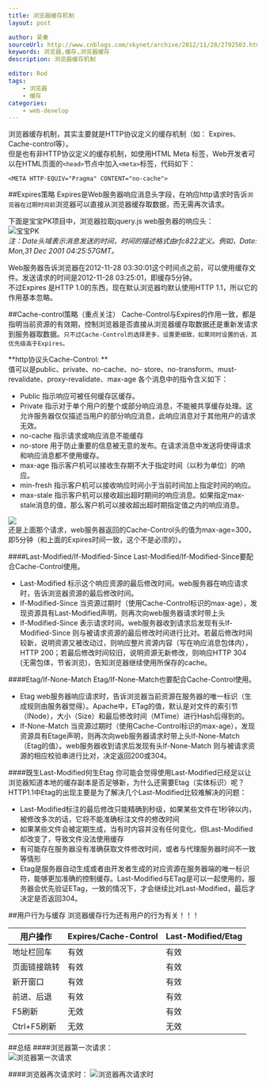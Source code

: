 ```yaml
---
title: 浏览器缓存机制
layout: post

author: 吴秦
sourceUrl: http://www.cnblogs.com/skynet/archive/2012/11/28/2792503.html
keywords: 浏览器,缓存,浏览器缓存
description: 浏览器缓存机制

editor: Rod
tags:
    - 浏览器
    - 缓存
categories: 
    - web-develop
---
```


浏览器缓存机制，其实主要就是HTTP协议定义的缓存机制（如： Expires、Cache-control等）。   
但是也有非HTTP协议定义的缓存机制，如使用HTML Meta 标签，Web开发者可以在HTML页面的`<head>`节点中加入`<meta>`标签，代码如下：

	<META HTTP-EQUIV="Pragma" CONTENT="no-cache">



##Expires策略
Expires是Web服务器响应消息头字段，在响应http请求时告诉`浏览器在过期时间前`浏览器可以直接从浏览器缓存取数据，而无需再次请求。
   
下面是宝宝PK项目中，浏览器拉取jquery.js web服务器的响应头：    
![宝宝PK](http://images.cnblogs.com/cnblogs_com/skynet/201211/201211281402425894.png)    
*注：Date头域表示消息发送的时间，时间的描述格式由rfc822定义。例如，Date: Mon,31 Dec 2001 04:25:57GMT。*

Web服务器告诉浏览器在2012-11-28 03:30:01这个时间点之前，可以使用缓存文件。发送请求的时间是2012-11-28 03:25:01，即缓存5分钟。   
不过Expires 是HTTP 1.0的东西，现在默认浏览器均默认使用HTTP 1.1，所以它的作用基本忽略。



##Cache-control策略（重点关注）
Cache-Control与Expires的作用一致，都是指明当前资源的有效期，控制浏览器是否直接从浏览器缓存取数据还是重新发请求到服务器取数据。`只不过Cache-Control的选择更多，设置更细致，如果同时设置的话，其优先级高于Expires。`

**http协议头Cache-Control: **    
值可以是public、private、no-cache、no- store、no-transform、must-revalidate、proxy-revalidate、max-age
各个消息中的指令含义如下：

- Public		指示响应可被任何缓存区缓存。
- Private		指示对于单个用户的整个或部分响应消息，不能被共享缓存处理。这允许服务器仅仅描述当用户的部分响应消息，此响应消息对于其他用户的请求无效。
- no-cache		指示请求或响应消息不能缓存
- no-store		用于防止重要的信息被无意的发布。在请求消息中发送将使得请求和响应消息都不使用缓存。
- max-age		指示客户机可以接收生存期不大于指定时间（以秒为单位）的响应。
- min-fresh		指示客户机可以接收响应时间小于当前时间加上指定时间的响应。
- max-stale		指示客户机可以接收超出超时期间的响应消息。如果指定max-stale消息的值，那么客户机可以接收超出超时期指定值之内的响应消息。

![](http://images.cnblogs.com/cnblogs_com/skynet/201211/201211281402428992.png)   
还是上面那个请求，web服务器返回的Cache-Control头的值为max-age=300，即5分钟（和上面的Expires时间一致，这个不是必须的）。


####Last-Modified/If-Modified-Since
Last-Modified/If-Modified-Since要配合Cache-Control使用。   

- Last-Modified			标示这个响应资源的最后修改时间。web服务器在响应请求时，告诉浏览器资源的最后修改时间。
- If-Modified-Since		当资源过期时（使用Cache-Control标识的max-age），发现资源具有Last-Modified声明，则再次向web服务器请求时带上头 
- If-Modified-Since     表示请求时间。web服务器收到请求后发现有头If-Modified-Since 则与被请求资源的最后修改时间进行比对。若最后修改时间较新，说明资源又被改动过，则响应整片资源内容（写在响应消息包体内），HTTP 200；若最后修改时间较旧，说明资源无新修改，则响应HTTP 304 (无需包体，节省浏览)，告知浏览器继续使用所保存的cache。

####Etag/If-None-Match
Etag/If-None-Match也要配合Cache-Control使用。

- Etag				web服务器响应请求时，告诉浏览器当前资源在服务器的唯一标识（生成规则由服务器觉得）。Apache中，ETag的值，默认是对文件的索引节（INode），大小（Size）和最后修改时间（MTime）进行Hash后得到的。
- If-None-Match		当资源过期时（使用Cache-Control标识的max-age），发现资源具有Etage声明，则再次向web服务器请求时带上头If-None-Match （Etag的值）。web服务器收到请求后发现有头If-None-Match 则与被请求资源的相应校验串进行比对，决定返回200或304。

####既生Last-Modified何生Etag
你可能会觉得使用Last-Modified已经足以让浏览器知道本地的缓存副本是否足够新，为什么还需要Etag（实体标识）呢？HTTP1.1中Etag的出现主要是为了解决几个Last-Modified比较难解决的问题：

- Last-Modified标注的最后修改只能精确到秒级，如果某些文件在1秒钟以内，被修改多次的话，它将不能准确标注文件的修改时间
- 如果某些文件会被定期生成，当有时内容并没有任何变化，但Last-Modified却改变了，导致文件没法使用缓存
- 有可能存在服务器没有准确获取文件修改时间，或者与代理服务器时间不一致等情形
- Etag是服务器自动生成或者由开发者生成的对应资源在服务器端的唯一标识符，能够更加准确的控制缓存。Last-Modified与ETag是可以一起使用的，服务器会优先验证ETag，一致的情况下，才会继续比对Last-Modified，最后才决定是否返回304。


##用户行为与缓存
浏览器缓存行为还有用户的行为有关！！！

|    用户操作	 |	Expires/Cache-Control	 |	Last-Modified/Etag  |
|----------------|---------------------------|----------------------|
|    地址栏回车  |   有效	                 |   有效               |
|    页面链接跳转|   有效                    |   有效               |
|    新开窗口    |   有效                    |   有效               |
|    前进、后退  |   有效                    |   有效               |
|    F5刷新      |   无效                    |   有效               |                       
|    Ctrl+F5刷新 |   无效                    |   无效               |


##总结
####浏览器第一次请求：   
![浏览器第一次请求](http://images.cnblogs.com/cnblogs_com/skynet/201211/201211281402437422.png)

####浏览器再次请求时： 
![浏览器再次请求时](http://images.cnblogs.com/cnblogs_com/skynet/201211/201211281402442505.png)

